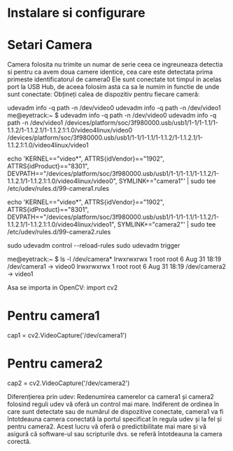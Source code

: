 # Instalare si configurare
# Setari Camera
Camera folosita nu trimite un numar de serie ceea ce ingreuneaza detectia si pentru ca avem doua camere identice, cea care este detectata prima primeste identificatorul de camera0
Ele sunt conectate tot timpul in acelas port la USB Hub, de aceea folosim asta ca sa le numim in functie de unde sunt conectate:
    Obțineți calea de dispozitiv pentru fiecare cameră:


udevadm info -q path -n /dev/video0
udevadm info -q path -n /dev/video1
me@eyetrack:~ $ udevadm info -q path -n /dev/video0
udevadm info -q path -n /dev/video1
/devices/platform/soc/3f980000.usb/usb1/1-1/1-1.1/1-1.1.2/1-1.1.2.1/1-1.1.2.1:1.0/video4linux/video0
/devices/platform/soc/3f980000.usb/usb1/1-1/1-1.1/1-1.1.2/1-1.1.2.1/1-1.1.2.1:1.0/video4linux/video1

echo 'KERNEL=="video*", ATTRS{idVendor}=="1902", ATTRS{idProduct}=="8301", DEVPATH=="/devices/platform/soc/3f980000.usb/usb1/1-1/1-1.1/1-1.1.2/1-1.1.2.1/1-1.1.2.1:1.0/video4linux/video0", SYMLINK+="camera1"' | sudo tee /etc/udev/rules.d/99-camera1.rules


echo 'KERNEL=="video*", ATTRS{idVendor}=="1902", ATTRS{idProduct}=="8301", DEVPATH=="/devices/platform/soc/3f980000.usb/usb1/1-1/1-1.1/1-1.1.2/1-1.1.2.1/1-1.1.2.1:1.0/video4linux/video1", SYMLINK+="camera2"' | sudo tee /etc/udev/rules.d/99-camera2.rules

sudo udevadm control --reload-rules
sudo udevadm trigger

me@eyetrack:~ $ ls -l /dev/camera*
lrwxrwxrwx 1 root root 6 Aug 31 18:19 /dev/camera1 -> video0
lrwxrwxrwx 1 root root 6 Aug 31 18:19 /dev/camera2 -> video1

Asa se importa in OpenCV:
import cv2

# Pentru camera1
cap1 = cv2.VideoCapture('/dev/camera1')

# Pentru camera2
cap2 = cv2.VideoCapture('/dev/camera2')


Diferențierea prin udev: Redenumirea camerelor ca camera1 și camera2 folosind reguli udev vă oferă un control mai mare. Indiferent de ordinea în care sunt detectate sau de numărul de dispozitive conectate, camera1 va fi întotdeauna camera conectată la portul specificat în regula udev și la fel și pentru camera2. Acest lucru vă oferă o predictibilitate mai mare și vă asigură că software-ul sau scripturile dvs. se referă întotdeauna la camera corectă.